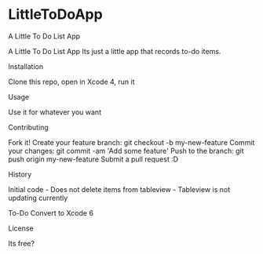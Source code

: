 # LittleToDoApp
A Little To Do List App

A Little To Do List App
Its just a little app that records to-do items. 

Installation

Clone this repo, open in Xcode 4, run it

Usage

Use it for whatever you want

Contributing

Fork it!
Create your feature branch: git checkout -b my-new-feature
Commit your changes: git commit -am 'Add some feature'
Push to the branch: git push origin my-new-feature
Submit a pull request :D

History

Initial code - Does not delete items from tableview - Tableview is not updating currently 

To-Do
Convert to Xcode 6


License

Its free?
